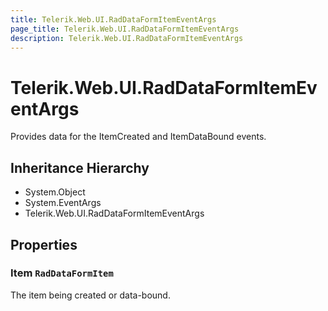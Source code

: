 ```yaml
---
title: Telerik.Web.UI.RadDataFormItemEventArgs
page_title: Telerik.Web.UI.RadDataFormItemEventArgs
description: Telerik.Web.UI.RadDataFormItemEventArgs
---
```


# Telerik.Web.UI.RadDataFormItemEventArgs

Provides data for the ItemCreated and ItemDataBound events.

## Inheritance Hierarchy

* System.Object
* System.EventArgs
* Telerik.Web.UI.RadDataFormItemEventArgs

## Properties

###  Item `RadDataFormItem`

The item being created or data-bound.

